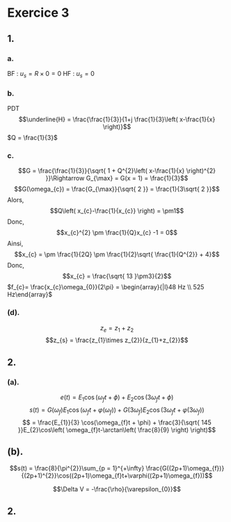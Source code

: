 # Exercice 3
## 1.
### a.
BF : $u_{s} = R \times 0 = 0$
HF : $u_{s} = 0$

### b.
PDT
$$\underline{H} = \frac{\frac{1}{3}}{1+j \frac{1}{3}\left( x-\frac{1}{x} \right)}$$
$Q = \frac{1}{3}$

### c.
$$G = \frac{\frac{1}{3}}{\sqrt{ 1 + Q^{2}\left( x-\frac{1}{x} \right)^{2} }}\Rightarrow G_{\max} = G(x = 1) = \frac{1}{3}$$
$$G(\omega_{c}) = \frac{G_{\max}}{\sqrt{ 2 }} = \frac{1}{3\sqrt{ 2 }}$$
Alors, 
$$Q\left( x_{c}-\frac{1}{x_{c}} \right) = \pm1$$
Donc, 
$$x_{c}^{2} \pm \frac{1}{Q}x_{c} -1 = 0$$
Ainsi, 
$$x_{c} = \pm \frac{1}{2Q} \pm \frac{1}{2}\sqrt{ \frac{1}{Q^{2}} + 4}$$
Donc, 
$$x_{c} = \frac{\sqrt{ 13 }\pm3}{2}$$
$f_{c}= \frac{x_{c}\omega_{0}}{2\pi} = \begin{array}{|l}48 Hz \\ 525 Hz\end{array}$

### (d).
$$z_{e} = z_{1} + z_{2}$$
$$z_{s} = \frac{z_{1}\times z_{2}}{z_{1}+z_{2}}$$

## 2.
### (a).
$$e(t) = E_{1}\cos(\omega_{f}t + \phi) + E_{2}\cos(3\omega_{f}t + \phi)$$
$$s(t) = G(\omega_{f})E_{1}\cos(\omega_{f}t + \varphi(\omega_{f})) + G(3\omega_{f})E_{2}\cos(3\omega_{f}t + \varphi(3\omega_{f}))$$
$$ = \frac{E_{1}}{3} \cos(\omega_{f}t + \phi) + \frac{3}{\sqrt{ 145 }}E_{2}\cos\left( \omega_{f}t-\arctan\left( \frac{8}{9} \right) \right)$$

## (b).
$$s(t) = \frac{8}{\pi^{2}}\sum_{p = 1}^{+\infty} \frac{G((2p+1)\omega_{f})}{(2p+1)^{2}}\cos((2p+1)\omega_{f}t+\varphi((2p+1)\omega_{f}))$$


$$\Delta V = -\frac{\rho}{\varepsilon_{0}}$$

## 2.
$$$$